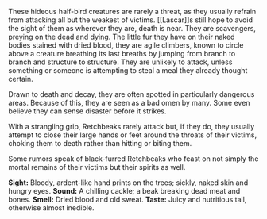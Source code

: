 These hideous half-bird creatures are rarely a threat, as they usually refrain from attacking all but the weakest of victims. [[Lascar]]s still hope to avoid the sight of them as wherever they are, death is near. They are scavengers, preying on the dead and dying. The little fur they have on their naked bodies stained with dried blood, they are agile climbers, known to circle above a creature breathing its last breaths by jumping from branch to branch and structure to structure. They are unlikely to attack, unless something or someone is attempting to steal a meal they already thought certain.

Drawn to death and decay, they are often spotted in particularly dangerous areas.
Because of this, they are seen as a bad omen by many. Some even believe they can sense disaster before it strikes.

With a strangling grip, Retchbeaks rarely attack but, if they do, they usually attempt to close their large hands or feet around the throats of their victims, choking them to death rather than hitting or biting them.

Some rumors speak of black-furred Retchbeaks who feast on not simply the mortal remains of their victims but their spirits as well. 

**Sight:**
Bloody, ardent-like hand prints on the trees; sickly, naked
skin and hungry eyes.
**Sound:**
A chilling cackle; a beak breaking dead meat and bones.
**Smell:**
Dried blood and old sweat.
**Taste:**
Juicy and nutritious tail, otherwise almost inedible.